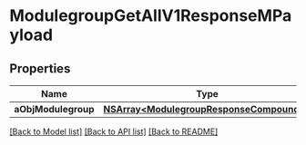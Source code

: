 # ModulegroupGetAllV1ResponseMPayload

## Properties
Name | Type | Description | Notes
------------ | ------------- | ------------- | -------------
**aObjModulegroup** | [**NSArray&lt;ModulegroupResponseCompound&gt;***](ModulegroupResponseCompound.md) |  | 

[[Back to Model list]](../README.md#documentation-for-models) [[Back to API list]](../README.md#documentation-for-api-endpoints) [[Back to README]](../README.md)


